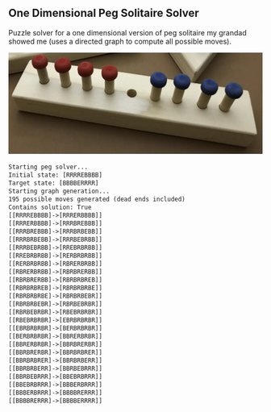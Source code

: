 ## One Dimensional Peg Solitaire Solver

Puzzle solver for a one dimensional version of peg solitaire my grandad showed me (uses a directed graph to compute all possible moves).

![Wooden peg board](wooden-peg-board.png)

```
Starting peg solver...
Initial state: [RRRREBBBB]
Target state: [BBBBERRRR]
Starting graph generation...
195 possible moves generated (dead ends included)
Contains solution: True
[[RRRREBBBB]->[RRRERBBBB]]
[[RRRERBBBB]->[RRRBREBBB]]
[[RRRBREBBB]->[RRRBRBEBB]]
[[RRRBRBEBB]->[RRRBEBRBB]]
[[RRRBEBRBB]->[RREBRBRBB]]
[[RREBRBRBB]->[RERBRBRBB]]
[[RERBRBRBB]->[RBRERBRBB]]
[[RBRERBRBB]->[RBRBRERBB]]
[[RBRBRERBB]->[RBRBRBREB]]
[[RBRBRBREB]->[RBRBRBRBE]]
[[RBRBRBRBE]->[RBRBRBEBR]]
[[RBRBRBEBR]->[RBRBEBRBR]]
[[RBRBEBRBR]->[RBEBRBRBR]]
[[RBEBRBRBR]->[EBRBRBRBR]]
[[EBRBRBRBR]->[BERBRBRBR]]
[[BERBRBRBR]->[BBRERBRBR]]
[[BBRERBRBR]->[BBRBRERBR]]
[[BBRBRERBR]->[BBRBRBRER]]
[[BBRBRBRER]->[BBRBRBERR]]
[[BBRBRBERR]->[BBRBEBRRR]]
[[BBRBEBRRR]->[BBEBRBRRR]]
[[BBEBRBRRR]->[BBBERBRRR]]
[[BBBERBRRR]->[BBBBRERRR]]
[[BBBBRERRR]->[BBBBERRRR]]
```